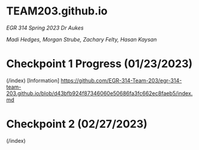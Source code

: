 # **TEAM203.github.io**

_EGR 314 Spring 2023 Dr Aukes_

_Madi Hedges, Morgan Strube, Zachary Felty, Hasan Kaysan_


# Checkpoint 1 Progress (01/23/2023) 
 (/index)
[Information] https://github.com/EGR-314-Team-203/egr-314-team-203.github.io/blob/d43bfb924f87346060e50686fa3fc662ec8faeb5/index.md

# Checkpoint 2 (02/27/2023)
 (/index)
